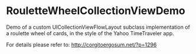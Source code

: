 RouletteWheelCollectionViewDemo
===============================

Demo of a custom UICollectionViewFlowLayout subclass implementation of a roulette wheel of cards, in the style of the Yahoo TimeTraveler app.

For details please refer to:
http://corgitoergosum.net/?p=1296
